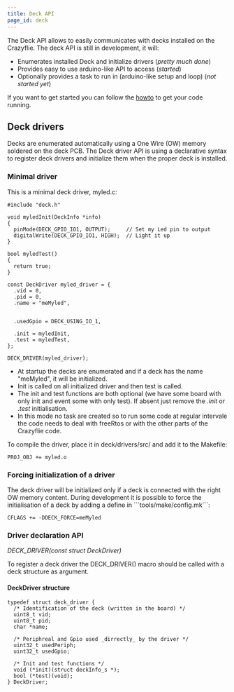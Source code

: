 ```yaml
---
title: Deck API
page_id: deck
---
```


The Deck API allows to easily communicates with decks installed on the
Crazyflie. The deck API is still in development, it will:

-   Enumerates installed Deck and initialize drivers (*pretty much
    done*)
-   Provides easy to use arduino-like API to access (*started*)
-   Optionally provides a task to run in (arduino-like setup and loop)
    (*not started yet*)

If you want to get started you can follow the
[howto](howto) to get your code
running.

Deck drivers
------------

Decks are enumerated automatically using a One Wire (OW) memory soldered
on the deck PCB. The Deck driver API is using a declarative syntax to
register deck drivers and initialize them when the proper deck is
installed.

### Minimal driver

This is a minimal deck driver, myled.c:

``` {.c}
#include "deck.h"

void myledInit(DeckInfo *info)
{
  pinMode(DECK_GPIO_IO1, OUTPUT);     // Set my Led pin to output
  digitalWrite(DECK_GPIO_IO1, HIGH);  // Light it up
}

bool myledTest()
{
  return true;
}

const DeckDriver myled_driver = {
  .vid = 0,
  .pid = 0,
  .name = "meMyled",


  .usedGpio = DECK_USING_IO_1,

  .init = myledInit,
  .test = myledTest,
};

DECK_DRIVER(myled_driver);
```

-   At startup the decks are enumerated and if a deck has the name
    \"meMyled\", it will be initialized.
-   Init is called on all initialized driver and then test is called.
-   The init and test functions are both optional (we have some board
    with only init and event some with only test). If absent just remove
    the *.init* or *.test* initialisation.
-   In this mode no task are created so to run some code at regular
    intervale the code needs to deal with freeRtos or with the other
    parts of the Crazyflie code.

To compile the driver, place it in deck/drivers/src/ and add it to the
Makefile:

``` {.make}
PROJ_OBJ += myled.o
```

### Forcing initialization of a driver

The deck driver will be initialized only if a deck is connected with the
right OW memory content. During development it is possible to force the
initialisation of a deck by adding a define in
\`\`\`tools/make/config.mk\`\`\`:

``` {.make}
CFLAGS += -DDECK_FORCE=meMyled
```

### Driver declaration API

*DECK\_DRIVER(const struct DeckDriver)*

To register a deck driver the DECK\_DRIVER() macro should be called with
a deck structure as argument.

#### DeckDriver structure

``` {.c}
typedef struct deck_driver {
  /* Identification of the deck (written in the board) */
  uint8_t vid;
  uint8_t pid;
  char *name;

  /* Periphreal and Gpio used _dirrectly_ by the driver */
  uint32_t usedPeriph;
  uint32_t usedGpio;

  /* Init and test functions */
  void (*init)(struct deckInfo_s *);
  bool (*test)(void);
} DeckDriver;
```
